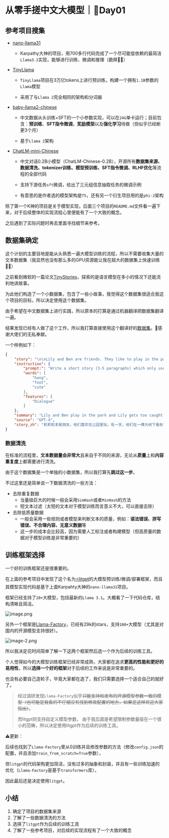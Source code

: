 # 从零手搓中文大模型｜🚀Day01

## 参考项目搜集

- [nano-llama31](https://github.com/karpathy/nano-llama31/tree/master)

    - Karpathy大神的项目，用700多行代码完成了一个尽可能低依赖的最简洁`Llama3.1`实现，能够进行训练、微调和推理（跪拜🧎‍♂️）

- [TinyLlama](https://github.com/jzhang38/TinyLlama/blob/main/README_zh-CN.md)

    - `TinyLlama`项目在3万亿tokens上进行预训练，构建一个拥有`1.1B`参数的`Llama`模型
    
    - 采用了与`Llama 2`完全相同的架构和分词器

- [baby-llama2-chinese](https://github.com/DLLXW/baby-llama2-chinese?tab=readme-ov-file)

    - 中文数据从头训练+SFT的一个小参数实现，可以在`24G`单卡运行；目前包含：**预训练**、**SFT指令微调**，**奖励模型**以及**强化学习**待做（但似乎已经断更3个月）
    
    - 基于`Llama 2`架构
    
- [ChatLM-mini-Chinese](https://github.com/charent/ChatLM-mini-Chinese)

    - 中文对话0.2B小模型（ChatLM-Chinese-0.2B），开源所有**数据集来源、数据清洗、tokenizer训练、模型预训练、SFT指令微调、RLHF优化**等流程的全部代码
    
    - 支持下游任务`sft`微调，给出了三元组信息抽取任务的微调示例
    
    - 有意思的是作者选的模型架构是`T5`，还有另一个衍生项目用的是`phi-2`架构

除了第一个K神的项目是关于模型实现，后面三个项目的`README.md`文件看一遍下来，对于后续整体的实现流程心里便能有了一个大致的概念。

之后遇到了实际问题时再去里面寻找细节来参考。

## 数据集确定

这个计划的主要目地是能从头熟悉一遍大模型训练的流程，所以不需要收集大量的文本数据集（我显然也没有那么多的GPU资源能让我在超大的数据集上快速训练🤷‍♂️）

之前看到微软的一篇论文[TinyStories](https://arxiv.org/abs/2305.07759)，探索的是语言模型在多小的情况下还能流利地讲故事。

为此他们构造了一个小数据集，包含了一些小故事，我觉得这个数据集很适合我这个项目的目标，所以决定使用这个数据集。

由于希望在中文数据集上进行实践，所以原本的打算是通过机器翻译把数据集翻译一遍。

结果发现已经有人做了这个工作，所以我打算直接使用这个翻译好的[数据集](https://huggingface.co/datasets/adam89/TinyStoriesChinese)。🙏感谢大佬们的无私奉献。

一个样例如下：
```json
{
    "story": "\n\nLily and Ben are friends. They like to play in the park. One day, they see a big tree with a swing. Lily wants to try the swing. She runs to the tree and climbs on the swing.\n\"Push me, Ben!\" she says. Ben pushes her gently. Lily feels happy. She swings higher and higher. She laughs and shouts.\nBen watches Lily. He thinks she is cute. He wants to swing too. He waits for Lily to stop. But Lily does not stop. She swings faster and faster. She is having too much fun.\n\"Can I swing too, Lily?\" Ben asks. Lily does not hear him. She is too busy swinging. Ben feels sad. He walks away.\nLily swings so high that she loses her grip. She falls off the swing. She lands on the ground. She hurts her foot. She cries.\n\"Ow, ow, ow!\" she says. She looks for Ben. She wants him to help her. But Ben is not there. He is gone.\nLily feels sorry. She wishes she had shared the swing with Ben. She wishes he was there to hug her. She limps to the tree. She sees something hanging from a branch. It is Ben's hat. He left it for her.\nLily smiles. She thinks Ben is nice. She puts on his hat. She hopes he will come back. She wants to say sorry. She wants to be friends again.",
    "instruction": {
        "prompt:": "Write a short story (3-5 paragraphs) which only uses very simple words that a 3 year old child would understand. The story should use the verb \"hang\", the noun \"foot\" and the adjective \"cute\". The story has the following features: the story should contain at least one dialogue. Remember to only use simple words!\n\nPossible story:",
        "words": [
            "hang",
            "foot",
            "cute"
        ],
        "features": [
            "Dialogue"
        ]
    },
    "summary": "Lily and Ben play in the park and Lily gets too caught up in swinging, causing Ben to leave. Lily falls off the swing and hurts herself, but Ben leaves his hat for her as a kind gesture.",
    "source": "GPT-4",
    "story_zh": "莉莉和本是朋友。他们喜欢在公园里玩。有一天，他们在一棵大树下看到了一个秋千。莉莉想试试那个秋千。她跑到树下，爬上了秋千。\n\"推我，本！\"她说。本轻轻地推了她一下。莉莉感到很开心。她越荡越高，笑着喊叫。\n本看着莉莉。他觉得她很可爱。他也想荡秋千。他在莉莉停下来之后等着。但是莉莉没有停下来。她越荡越快。她玩得太高兴了。\n\"我也可以荡秋千吗，莉莉？\"本问。莉莉没听到他的话。她忙着荡秋千。本觉得很难过。他走开了。\n莉莉荡得太高，失去了平衡。她从秋千上摔下来，落在地上。她扭伤了脚。她哭了起来。\n\"哎呀，哎呀，哎呀！\"她说。她在找本。她希望他能帮助她。但本不在那里。他走了。\n莉莉感到很抱歉。她希望她能和本分享秋千。她希望他在那里拥抱她。她一瘸一拐地走到树下。她看到有什么东西挂在树枝上。那是本的帽子。他留给她的。\n莉莉笑了。她觉得本很好。她戴上了他的帽子。她希望他会回来。她想道歉。她想再次成为朋友。"
}
```

### 数据清洗
在标准的流程里，**文本数据量会非常大**且来自于不同的来源，无论从**质量**上和**内容重复度**上都需要进行清洗。

由于这个数据集是一个单独的小数据集，所以我打算先**跳过这一步**。

不过这里还是简单说一下数据清洗的一些方法：
- 去除重复数据
  - 当量级巨大的时候一般会采用`SimHash`或者`MinHash`的方法
  - 短文本过滤（太短的文本对于模型训练而言意义不大，可以直接去除）
- 去除低质量数据
  - 一般会采用一些规则或者模型来判断文本的质量，例如：**语法错误、拼写错误、不合理内容、无意义数据**等
  - 这一步的成本会比较高，因为需要人工标注或者构建模型（但高质量的数据对于模型训练是非常重要的）

## 训练框架选择

一个好的训练框架还是很重要的。

在上面的参考项目中发现了这个名为[⚡️litgpt](https://github.com/Lightning-AI/litgpt/tree/main)的大模型预训练/微调/部署框架，而且其模型实现代码是基于上面Karpahty大神的`nano-llama31`项目。

框架已经支持了`20+`大模型，包括最新的`Llama 3.1`。大概看了一下代码仓库，结构清晰且简洁。

![image.png](https://erxuanyi-1257355350.cos.ap-beijing.myqcloud.com/202408170015862.png)

另外一个框架是[Llama-Factory](https://github.com/hiyouga/LLaMA-Factory/blob/main/README_zh.md)，已经有29k的stars，支持`100+`大模型（尤其是对国内的开源模型支持很好）。

![image-2.png](https://erxuanyi-1257355350.cos.ap-beijing.myqcloud.com/202408170015048.png)

所以我决定花时间简单了解一下这两个框架然后选一个作为后续的训练工具。

个人觉得如今的大模型训练框架已经非常成熟，大家都在追求**更高的性能和更好的易用性**，所以**选择一个好的框架**对于后续的工作来说是非常重要的。

也没有必要自己造轮子，毕竟大家都在造了，我们只需要选择一个适合自己的就好了。

> 经过调研发现`Llama-Factory`似乎~~只能支持和发布的开源模型参数一致的模型（也可能是我看的不仔细没有找到修改配置的地方，如果是这样欢迎大家指出）~~。
> 
> 而litgpt则支持自定义模型参数，
> 由于我后面是希望限制参数量级在一个很小的范畴，所以决定使用litgpt作为后续的训练工具。

⚠️更新：

后续也找到了`Llama-Factory`里从0训练并且修改参数的方法（修改`config.json`的配置，并且添加`train_from_scratch=True`参数），

但`litgpt`的代码架构更加简洁，没有过多的抽象和封装，并且有一些训练加速的优化（`Llama-Factory`是基于`transformers`库），

因此最后还是决定使用`litgpt`。

## 小结
1. 确定了项目的数据集来源
2. 了解了一些数据清洗的方法
3. 选择了`litgpt`作为后续的训练工具
4. 了解了一些参考项目，对后续的实现流程有了一个大致的概念
